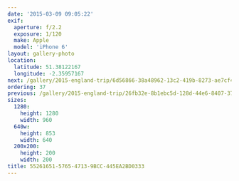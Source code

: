 ```yaml
---
date: '2015-03-09 09:05:22'
exif:
  aperture: f/2.2
  exposure: 1/120
  make: Apple
  model: 'iPhone 6'
layout: gallery-photo
location:
  latitude: 51.38122167
  longitude: -2.35957167
next: /gallery/2015-england-trip/6d56866-38a48962-13c2-419b-8273-ae7cf45c0002
ordering: 37
previous: /gallery/2015-england-trip/26fb32e-8b1ebc5d-128d-44e6-8407-3729726243c2
sizes:
  1280:
    height: 1280
    width: 960
  640w:
    height: 853
    width: 640
  200x200:
    height: 200
    width: 200
title: 55261651-5765-4713-9BCC-445EA2BD0333
---
```

